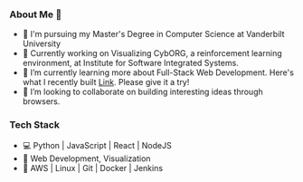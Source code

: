 ### About Me 👋
- 🏫 I'm pursuing my Master's Degree in Computer Science at Vanderbilt University
- 🔭 Currently working on Visualizing CybORG, a reinforcement learning environment, at Institute for Software Integrated Systems.
- 🌱 I’m currently learning more about Full-Stack Web Development. Here's what I recently built [Link](https://solitairejs.com/). Please give it a try!
- 👯 I’m looking to collaborate on building interesting ideas through browsers.

### Tech Stack
- 💻 Python | JavaScript | React | NodeJS
- 🥇 Web Development, Visualization
- 🧰 AWS | Linux | Git | Docker | Jenkins

<!--
**justinyeh1995/justinyeh1995** is a ✨ _special_ ✨ repository because its `README.md` (this file) appears on your GitHub profile.

Here are some ideas to get you started:

- 🔭 I’m currently working on ...
- 🌱 I’m currently learning ...
- 👯 I’m looking to collaborate on ...
- 🤔 I’m looking for help with ...
- 💬 Ask me about ...
- 📫 How to reach me: ...
- 😄 Pronouns: ...
- ⚡ Fun fact: ...
-->
